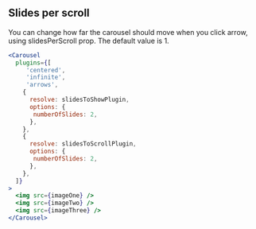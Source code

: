 ## Slides per scroll
You can change how far the carousel should move when you click arrow, using slidesPerScroll prop. The default value is 1.
```jsx render
<Carousel
  plugins={[
     'centered',
     'infinite',
     'arrows',
    {
      resolve: slidesToShowPlugin,
      options: {
       numberOfSlides: 2,
      },
    },
    {
      resolve: slidesToScrollPlugin,
      options: {
       numberOfSlides: 2,
      },
    },
  ]}   
>
  <img src={imageOne} />
  <img src={imageTwo} />
  <img src={imageThree} />
</Carousel>
```
